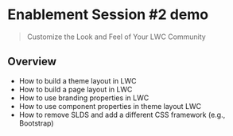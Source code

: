 # Enablement Session #2 demo
> Customize the Look and Feel of Your LWC Community
## Overview

- How to build a theme layout in LWC
- How to build a page layout in LWC
- How to use branding properties in LWC
- How to use component properties in theme layout LWC
- How to remove SLDS and add a different CSS framework (e.g., Bootstrap)